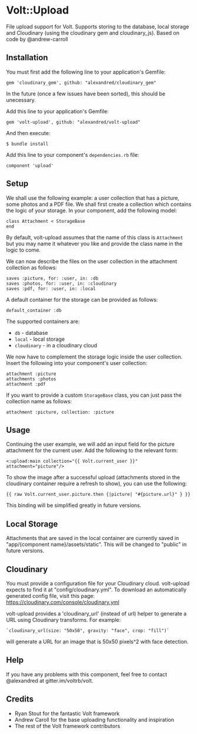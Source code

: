# Volt::Upload

File upload support for Volt. Supports storing to the database, local storage and Cloudinary (using the cloudinary gem and cloudinary_js). Based on code by @andrew-carroll

## Installation
You must first add the following line to your application's Gemfile:

	gem 'cloudinary_gem', github: "alexandred/cloudinary_gem"

In the future (once a few issues have been sorted), this should be unecessary.

Add this line to your application's Gemfile:

    gem 'volt-upload', github: "alexandred/volt-upload"

And then execute:

    $ bundle install

Add this line to your component's `dependencies.rb` file:

    component 'upload'

## Setup

We shall use the following example: a user collection that has a picture, some photos and a PDF file. We shall first create a collection which contains the logic of your storage. In your component, add the following model:
	
	class Attachment < StorageBase
	end

By default, volt-upload assumes that the name of this class is `Attachment` but you may name it whatever you like and provide the class name in the logic to come.

We can now describe the files on the user collection in the attachment collection as follows:
	
	saves :picture, for: :user, in: :db
	saves :photos, for: :user, in: :cloudinary
	saves :pdf, for: :user, in: :local

A default container for the storage can be provided as follows:

	default_container :db

The supported containers are:
* `db` - database
* `local` - local storage
* `cloudinary` - in a cloudinary cloud

We now have to complement the storage logic inside the user collection. Insert the following into your component's user collection:

	attachment :picture
	attachments :photos
	attachment :pdf

If you want to provide a custom `StorageBase` class, you can just pass the collection name as follows:

	attachment :picture, collection: :picture

## Usage

Continuing the user example, we will add an input field for the picture attachment for the current user. Add the following to the relevant form:

	<:upload:main collection="{{ Volt.current_user }}" attachment="picture"/>

To show the image after a successful upload (attachments stored in the cloudinary container require a refresh to show), you can use the following:

	{{ raw Volt.current_user.picture.then {|picture| "#{picture.url}" } }}

This binding will be simplified greatly in future versions.

## Local Storage

Attachments that are saved in the local container are currently saved in "app/{component name}/assets/static". This will be changed to "public" in future versions.

## Cloudinary

You must provide a configuration file for your Cloudinary cloud. volt-upload expects to find it at "config/cloudinary.yml". To download an automatically generated config file, visit this page: https://cloudinary.com/console/cloudinary.yml

volt-upload provides a 'cloudinary_url' (instead of url) helper to generate a URL using Cloudinary transforms. For example:

	`cloudinary_url(size: "50x50", gravity: "face", crop: "fill")`

will generate a URL for an image that is 50x50 pixels^2 with face detection.


## Help
	
If you have any problems with this component, feel free to contact @alexandred at gitter.im/voltrb/volt.

## Credits

* Ryan Stout for the fantastic Volt framework
* Andrew Caroll for the base uploading functionality and inspiration
* The rest of the Volt framework contributors
